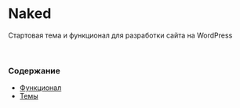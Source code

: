 # Naked

Стартовая тема и функционал для разработки сайта на WordPress

<br>

### Содержание
- [Функционал](wp-content/mu-plugins)
- [Темы](wp-content/themes)